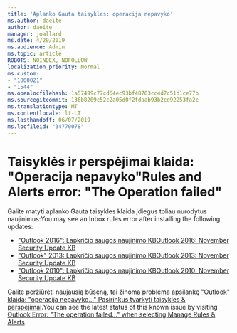 ```yaml
---
title: 'Aplanko Gauta taisykles: operacija nepavyko'
ms.author: daeite
author: daeite
manager: joallard
ms.date: 4/29/2019
ms.audience: Admin
ms.topic: article
ROBOTS: NOINDEX, NOFOLLOW
localization_priority: Normal
ms.custom:
- "1800021"
- "1544"
ms.openlocfilehash: 1a57499c77cd64ec93bf48703cc4d7c51d1ce77b
ms.sourcegitcommit: 136b8209c52c2a05d0f2fdaab93b2cd92253fa2c
ms.translationtype: MT
ms.contentlocale: lt-LT
ms.lasthandoff: 06/07/2019
ms.locfileid: "34770078"
---
```

# <a name="rules-and-alerts-error-the-operation-failed"></a><span data-ttu-id="51979-102">Taisyklės ir perspėjimai klaida: "Operacija nepavyko"</span><span class="sxs-lookup"><span data-stu-id="51979-102">Rules and Alerts error: "The Operation failed"</span></span>

<span data-ttu-id="51979-103">Galite matyti aplanko Gauta taisykles klaida įdiegus toliau nurodytus naujinimus:</span><span class="sxs-lookup"><span data-stu-id="51979-103">You may see an Inbox rules error after installing the following updates:</span></span>
- [<span data-ttu-id="51979-104">"Outlook 2016": Lapkričio saugos naujinimo KB</span><span class="sxs-lookup"><span data-stu-id="51979-104">Outlook 2016: November Security Update KB</span></span>](https://support.microsoft.com/help/4461506)
- [<span data-ttu-id="51979-105">"Outlook" 2013: Lapkričio saugos naujinimo KB</span><span class="sxs-lookup"><span data-stu-id="51979-105">Outlook 2013: November Security Update KB</span></span>](https://support.microsoft.com/help/4461486)
- [<span data-ttu-id="51979-106">"Outlook 2010": Lapkričio saugos naujinimo KB</span><span class="sxs-lookup"><span data-stu-id="51979-106">Outlook 2010: November Security Update KB</span></span>](https://support.microsoft.com/help/4461585) 

<span data-ttu-id="51979-107">Galite peržiūrėti naujausią būseną, tai žinoma problema apsilankę ["Outlook" klaida: "operacija nepavyko..." Pasirinkus tvarkyti taisykles & perspėjimai](https://support.office.com/article/Outlook-Error-The-operation-failed-when-selecting-Manage-Rules-Alerts-64b6ff77-98c2-4564-9cbf-25bd8e17fb8b%20).</span><span class="sxs-lookup"><span data-stu-id="51979-107">You can see the latest status of this known issue by visiting [Outlook Error: "The operation failed..." when selecting Manage Rules & Alerts](https://support.office.com/article/Outlook-Error-The-operation-failed-when-selecting-Manage-Rules-Alerts-64b6ff77-98c2-4564-9cbf-25bd8e17fb8b%20).</span></span>